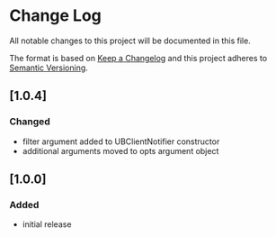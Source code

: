 # Change Log
All notable changes to this project will be documented in this file.

The format is based on [Keep a Changelog](http://keepachangelog.com/)
and this project adheres to [Semantic Versioning](http://semver.org/).

## [1.0.4]
### Changed
- filter argument added to UBClientNotifier constructor
- additional arguments moved to opts argument object

## [1.0.0]
### Added
- initial release
